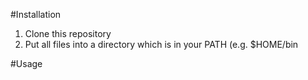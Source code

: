 #Installation
1. Clone this repository
2. Put all files into a directory which is in your PATH (e.g. $HOME/bin

#Usage

